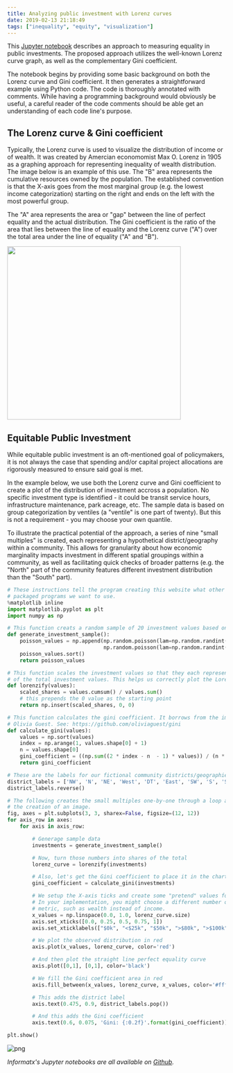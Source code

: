 ```yaml
---
title: Analyzing public investment with Lorenz curves
date: 2019-02-13 21:18:49
tags: ["inequality", "equity", "visualization"]
---
```


This [Jupyter notebook](https://github.com/jga/informatx-notebooks/blob/master/public-investment-equality-lorenz.ipynb) describes an approach to measuring equality in public investments. The proposed approach utilizes the well-known Lorenz curve graph, as well as the complementary Gini coefficient.

<!-- more -->

The notebook begins by providing some basic background on both the Lorenz curve and Gini coefficient. It then generates a straightforward example using Python code. The code is thoroughly annotated with comments. While having a programming background would obviously be useful, a careful reader of the code comments should be able get an understanding of each code line's purpose.

## The Lorenz curve & Gini coefficient

Typically, the Lorenz curve is used to visualize the distribution of income or of wealth. It was created by Amercian economomist Max O. Lorenz in 1905 as a graphing approach for representing inequality of wealth distribution. The image below is an example of this use. The "B" area represents the cumulative resources owned by the population. The established convention is that the X-axis goes from the most marginal group (e.g. the lowest income categorization) starting on the right and ends on the left with the most powerful group.

The "A" area represents the area or "gap" between the line of perfect equality and the actual distribution. The Gini coefficient is the ratio of the area that lies between the line of equality and the Lorenz curve ("A") over the total area under the line of equality ("A" and "B").

<img src="lorenz_curve.png" width="400px"/>

## Equitable Public Investment

While equitable public investment is an oft-mentioned goal of policymakers, it is not always the case that spending and/or capital project allocations are rigorously measured to ensure said goal is met.

In the example below, we use both the Lorenz curve and Gini coefficient to create a plot of the distribution of investment accross a population. No specific investment type is identified - it could be transit service hours, infrastructure maintenance, park acreage, etc. The sample data is based on group categorization by ventiles (a "ventile" is one part of twenty). But this is not a requirement - you may choose your own quantile.

To illustrate the practical potential of the approach, a series of nine "small multiples" is created, each representing a hypothetical district/geography within a community. This allows for granularity about how economic marginality impacts investment in different spatial groupings within a community, as well as facilitating quick checks of broader patterns (e.g. the "North" part of the community features different investment distribution than the "South" part).


```python
# These instructions tell the program creating this website what other
# packaged programs we want to use.
%matplotlib inline
import matplotlib.pyplot as plt
import numpy as np

# This function creats a random sample of 20 investment values based on a distribution type called "Poisson"
def generate_investment_sample():
    poisson_values = np.append(np.random.poisson(lam=np.random.randint(low=15, high=50, size=1), size=10),
                               np.random.poisson(lam=np.random.randint(low=75, high=200, size=1), size=10))
    poisson_values.sort()
    return poisson_values

# This function scales the investment values so that they each represent the percentage or "share"
# of the total investment values. This helps us correctly plot the Lorenz curve.
def lorenzify(values):
    scaled_shares = values.cumsum() / values.sum()
    # this prepends the 0 value as the starting point
    return np.insert(scaled_shares, 0, 0)

# This function calculates the gini coefficient. It borrows from the implementation created by
# Olivia Guest. See: https://github.com/oliviaguest/gini
def calculate_gini(values):
    values = np.sort(values)
    index = np.arange(1, values.shape[0] + 1)
    n = values.shape[0]
    gini_coefficient = ((np.sum((2 * index - n  - 1) * values)) / (n * np.sum(values)))
    return gini_coefficient

# These are the labels for our fictional community districts/geographies
district_labels = ['NW', 'N', 'NE', 'West', 'DT', 'East', 'SW', 'S', 'SE']
district_labels.reverse()

# The following creates the small multiples one-by-one through a loop and sub-loop, finishing with
# the creation of an image.
fig, axes = plt.subplots(3, 3, sharex=False, figsize=(12, 12))
for axis_row in axes:
    for axis in axis_row:

        # Generage sample data
        investments = generate_investment_sample()

        # Now, turn those numbers into shares of the total
        lorenz_curve = lorenzify(investments)

        # Also, let's get the Gini coefficient to place it in the chart
        gini_coefficient = calculate_gini(investments)

        # We setup the X-axis ticks and create some "pretend" values for the income bands of the ticks.
        # In your implementation, you might choose a different number of ticks or a different grouping
        # metric, such as wealth instead of income.
        x_values = np.linspace(0.0, 1.0, lorenz_curve.size)
        axis.set_xticks([0.0, 0.25, 0.5, 0.75, 1])
        axis.set_xticklabels(["$0k", "<$25k", "$50k", ">$80k", ">$100k"], fontdict={'fontsize': 9})

        # We plot the observed distribution in red
        axis.plot(x_values, lorenz_curve, color='red')

        # And then plot the straight line perfect equality curve
        axis.plot([0,1], [0,1], color='black')

        # We fill the Gini coefficient area in red
        axis.fill_between(x_values, lorenz_curve, x_values, color='#fff0f0')

        # This adds the district label
        axis.text(0.475, 0.9, district_labels.pop())

        # And this adds the Gini coefficient
        axis.text(0.6, 0.075, 'Gini: {:0.2f}'.format(gini_coefficient))

plt.show()
```


![png](lorenz_1_0.png)


*Informatx's Jupyter notebooks are all available on [Github](https://github.com/jga/informatx-notebooks).*
